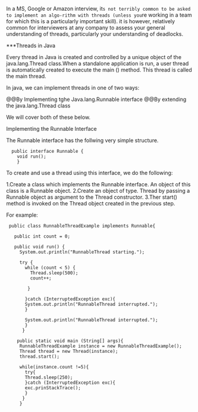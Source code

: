 In a MS, Google or Amazon interview, it`s not terribly common to be asked to implement an algo-rithm with threads (unless you`re working in a team for which this is a particularly important skill).
it is however, relatively common for interviewers at any company to assess your general understanding of threads, particularly your understanding of deadlocks.

***Threads in Java

Every thread in Java is created and controlled by a unique object of the java.lang.Thread class.When a standalone application is run, a user thread is automatically created to execute the main () method.
This thread is called the main thread.

In java, we can implement threads in one of two ways:

@@By Implementing tghe Java.lang.Runnable interface
@@By extending the java.lang.Thread class

We will cover both of these below.

Implementing the Runnable Interface

The Runnable interface has the follwing very simple structure.

```
  public interface Runnable {
    void run();
    }
 ```   
 To create and use a thread using this interface, we do the following:
 
 1.Create a class which implements the Runnable interface. An object of this class is a Runnable object.
 2.Create an object of type. Thread by passing a Runnable object as argument to the Thread constructor.
 3.Ther start() method is invoked on the Thread object created in the previous step.
 
 For example:
 
 ```
  public class RunnableThreadExample implements Runnable{
  
    public int count = 0;
    
    public void run() {
      System.out.println("RunnableThread starting.");
      
      try {
        while (count < 5) {
          Thread.sleep(500);
          count++;
          
         }
         
        }catch (InterruptedException exc){
        System.out.println("RunnableThread interrupted.");
        }
        
        System.out.println("RunnableThread interrupted.");
        }
       }
       
     public static void main (String[] args){
      RunnableThreadExample instance = new RunnableThreadExample();
      Thread thread = new Thread(instance);
      thread.start();
      
      while(instance.count !=5){
        try{
        Thread.sleep(250);
        }catch (InterruptedException exc){
        exc.prinStackTrace();
        }
       }
      }

